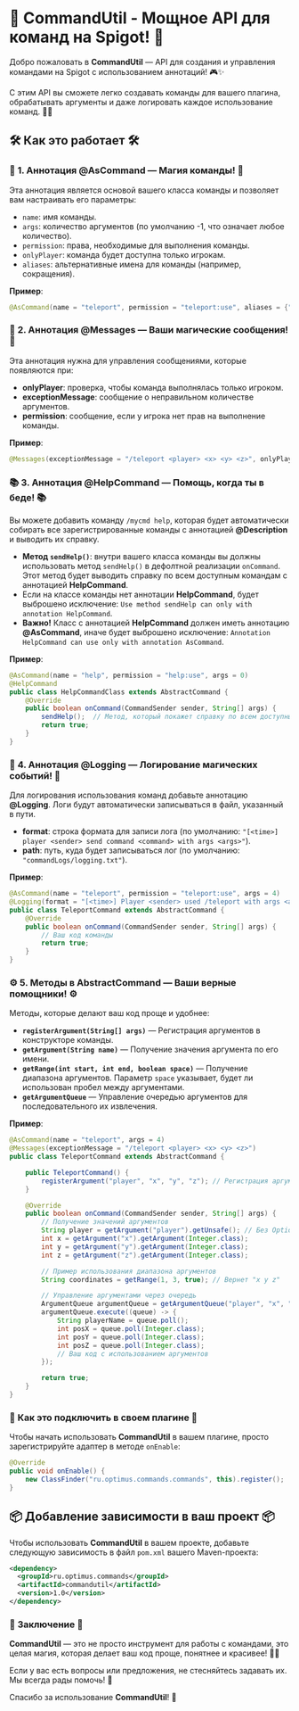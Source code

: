 # 🌟 **CommandUtil** - Мощное API для команд на Spigot! 🚀

Добро пожаловать в **CommandUtil** — API для создания и управления командами на Spigot с использованием аннотаций! 🎮✨

С этим API вы сможете легко создавать команды для вашего плагина, обрабатывать аргументы и даже логировать каждое использование команд. 🧙‍♂️

## 🛠️ **Как это работает** 🛠️

### 🎯 **1. Аннотация @AsCommand — Магия команды!** 🎯
Эта аннотация является основой вашего класса команды и позволяет вам настраивать его параметры:
- `name`: имя команды.
- `args`: количество аргументов (по умолчанию -1, что означает любое количество).
- `permission`: права, необходимые для выполнения команды.
- `onlyPlayer`: команда будет доступна только игрокам.
- `aliases`: альтернативные имена для команды (например, сокращения).

**Пример**:
```java
@AsCommand(name = "teleport", permission = "teleport:use", aliases = {"tp", "teleportPlayer"}, args = 4)
```

### 📜 **2. Аннотация @Messages — Ваши магические сообщения!** 📜
Эта аннотация нужна для управления сообщениями, которые появляются при:

- **onlyPlayer**: проверка, чтобы команда выполнялась только игроком.
- **exceptionMessage**: сообщение о неправильном количестве аргументов.
- **permission**: сообщение, если у игрока нет прав на выполнение команды.

**Пример**:
```java
@Messages(exceptionMessage = "/teleport <player> <x> <y> <z>", onlyPlayer = "Только для игроков!")
```

### 📚 **3. Аннотация @HelpCommand — Помощь, когда ты в беде!** 📚
Вы можете добавить команду `/mycmd help`, которая будет автоматически собирать все зарегистрированные команды с аннотацией **@Description** и выводить их справку.

- **Метод `sendHelp()`**: внутри вашего класса команды вы должны использовать метод `sendHelp()` в дефолтной реализации `onCommand`. Этот метод будет выводить справку по всем доступным командам с аннотацией **HelpCommand**.
- Если на классе команды нет аннотации **HelpCommand**, будет выброшено исключение: `Use method sendHelp can only with annotation HelpCommand`.
- **Важно!** Класс с аннотацией **HelpCommand** должен иметь аннотацию **@AsCommand**, иначе будет выброшено исключение: `Annotation HelpCommand can use only with annotation AsCommand`.

**Пример**:
```java
@AsCommand(name = "help", permission = "help:use", args = 0)
@HelpCommand
public class HelpCommandClass extends AbstractCommand {
    @Override
    public boolean onCommand(CommandSender sender, String[] args) {
        sendHelp();  // Метод, который покажет справку по всем доступным командам
        return true;
    }
}
```

### 📝 **4. Аннотация @Logging — Логирование магических событий!** 📝
Для логирования использования команд добавьте аннотацию **@Logging**. Логи будут автоматически записываться в файл, указанный в пути.

- **format**: строка формата для записи лога (по умолчанию: `"[<time>] player <sender> send command <command> with args <args>"`).
- **path**: путь, куда будет записываться лог (по умолчанию: `"commandLogs/logging.txt"`).

**Пример**:
```java
@AsCommand(name = "teleport", permission = "teleport:use", args = 4)
@Logging(format = "[<time>] Player <sender> used /teleport with args <args>", path = "logs/teleport_log.txt")
public class TeleportCommand extends AbstractCommand {
    @Override
    public boolean onCommand(CommandSender sender, String[] args) {
        // Ваш код команды
        return true;
    }
}
```
### ⚙️ **5. Методы в AbstractCommand — Ваши верные помощники!** ⚙️
Методы, которые делают ваш код проще и удобнее:

- **`registerArgument(String[] args)`** — Регистрация аргументов в конструкторе команды.
- **`getArgument(String name)`** — Получение значения аргумента по его имени.
- **`getRange(int start, int end, boolean space)`** — Получение диапазона аргументов. Параметр `space` указывает, будет ли использован пробел между аргументами.
- **`getArgumentQueue`** — Управление очередью аргументов для последовательного их извлечения.

**Пример**:
```java
@AsCommand(name = "teleport", args = 4)
@Messages(exceptionMessage = "/teleport <player> <x> <y> <z>")
public class TeleportCommand extends AbstractCommand {

    public TeleportCommand() {
        registerArgument("player", "x", "y", "z"); // Регистрация аргументов
    }

    @Override
    public boolean onCommand(CommandSender sender, String[] args) {
        // Получение значений аргументов
        String player = getArgument("player").getUnsafe(); // Без Optional
        int x = getArgument("x").getArgument(Integer.class);
        int y = getArgument("y").getArgument(Integer.class);
        int z = getArgument("z").getArgument(Integer.class);

        // Пример использования диапазона аргументов
        String coordinates = getRange(1, 3, true); // Вернет "x y z"

        // Управление аргументами через очередь
        ArgumentQueue argumentQueue = getArgumentQueue("player", "x", "y", "z");
        argumentQueue.execute((queue) -> {
            String playerName = queue.poll();
            int posX = queue.poll(Integer.class);
            int posY = queue.poll(Integer.class);
            int posZ = queue.poll(Integer.class);
            // Ваш код с использованием аргументов
        });

        return true;
    }
}
```

### 🔧 **Как это подключить в своем плагине** 🔧

Чтобы начать использовать **CommandUtil** в вашем плагине, просто зарегистрируйте адаптер в методе `onEnable`:

```java
@Override
public void onEnable() {
    new ClassFinder("ru.optimus.commands.commands", this).register();
}
```

## 📦 **Добавление зависимости в ваш проект** 📦

Чтобы использовать **CommandUtil** в вашем проекте, добавьте следующую зависимость в файл `pom.xml` вашего Maven-проекта:

```xml
<dependency>
  <groupId>ru.optimus.commands</groupId>
  <artifactId>commandutil</artifactId>
  <version>1.0</version>
</dependency>
```


### 📌 **Заключение** 📌

**CommandUtil** — это не просто инструмент для работы с командами, это целая магия, которая делает ваш код проще, понятнее и красивее! 🚀✨  

Если у вас есть вопросы или предложения, не стесняйтесь задавать их. Мы всегда рады помочь! 💬  

Спасибо за использование **CommandUtil**! 💖  
